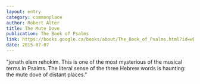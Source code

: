 ```yaml
---
layout: entry
category: commonplace
author: Robert Alter
title: The Mute Dove
publication: The Book of Psalms
link: https://books.google.ca/books/about/The_Book_of_Psalms.html?id=wD1nhHvmTpMC&redir_esc=y
date: 2015-07-07
---
```


"jonath elem rehokim. This is one of the most mysterious of the musical terms in Psalms. The literal sense of the three Hebrew words is haunting: the mute dove of distant places."